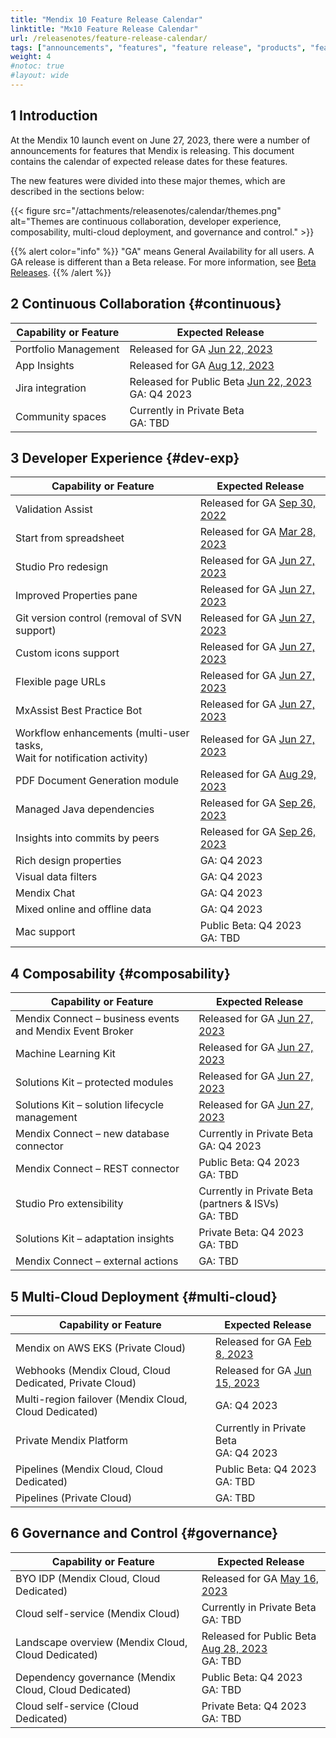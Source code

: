 ```yaml
---
title: "Mendix 10 Feature Release Calendar"
linktitle: "Mx10 Feature Release Calendar"
url: /releasenotes/feature-release-calendar/
tags: ["announcements", "features", "feature release", "products", "features and products", "calendar", "new", "mendix 10", "mx10"]
weight: 4
#notoc: true
#layout: wide
---
```


## 1 Introduction

At the Mendix 10 launch event on June 27, 2023, there were a number of announcements for features that Mendix is releasing. This document contains the calendar of expected release dates for these features.

The new features were divided into these major themes, which are described in the sections below:

{{< figure src="/attachments/releasenotes/calendar/themes.png" alt="Themes are continuous collaboration, developer experience, composability, multi-cloud deployment, and governance and control." >}}

{{% alert color="info" %}}
"GA" means General Availability for all users. A GA release is different than a Beta release. For more information, see [Beta Releases](/releasenotes/beta-features/).
{{% /alert %}}

## 2 Continuous Collaboration {#continuous}

| Capability or Feature | Expected Release |
| --- | --- |
| Portfolio Management | Released for GA [Jun 22, 2023](/releasenotes/developer-portal/#june-22-2023) |
| App Insights | Released for GA [Aug 12, 2023](/releasenotes/developer-portal/#august-12-2023) |
| Jira integration | Released for Public Beta [Jun 22, 2023](/releasenotes/developer-portal/#june-22-2023)<br>GA: Q4 2023 |
| Community spaces | Currently in Private Beta<br>GA: TBD |

## 3 Developer Experience {#dev-exp}

| Capability or Feature | Expected Release |
| --- | --- |
| Validation Assist | Released for GA [Sep 30, 2022](/releasenotes/studio-pro/9.18/#9180) |
| Start from spreadsheet | Released for GA [Mar 28, 2023](/releasenotes/studio-pro/9.24/#9240) |
| Studio Pro redesign | Released for GA [Jun 27, 2023](/releasenotes/studio-pro/10.0/) |
| Improved Properties pane | Released for GA [Jun 27, 2023](/releasenotes/studio-pro/10.0/) |
| Git version control (removal of SVN support) | Released for GA [Jun 27, 2023](/releasenotes/studio-pro/10.0/) |
| Custom icons support | Released for GA [Jun 27, 2023](/releasenotes/studio-pro/10.0/) |
| Flexible page URLs | Released for GA [Jun 27, 2023](/releasenotes/studio-pro/10.0/) |
| MxAssist Best Practice Bot | Released for GA [Jun 27, 2023](/releasenotes/studio-pro/10.0/) |
| Workflow enhancements (multi-user tasks,<br/>Wait for notification activity) | Released for GA [Jun 27, 2023](/releasenotes/studio-pro/10.0/) |
| PDF Document Generation module | Released for GA [Aug 29, 2023](/appstore/modules/document-generation/) |
| Managed Java dependencies | Released for GA [Sep 26, 2023](/releasenotes/studio-pro/10.3/#java-dependency-management) |
| Insights into commits by peers| Released for GA [Sep 26, 2023](/releasenotes/studio-pro/10.3/#commit) |
| Rich design properties | GA: Q4 2023 |
| Visual data filters | GA: Q4 2023 |
| Mendix Chat | GA: Q4 2023 |
| Mixed online and offline data | GA: Q4 2023 |
| Mac support | Public Beta: Q4 2023<br>GA: TBD |

## 4 Composability {#composability}

| Capability or Feature | Expected Release |
| --- | --- |
| Mendix Connect – business events and Mendix Event Broker | Released for GA [Jun 27, 2023](/releasenotes/studio-pro/10.0/) |
| Machine Learning Kit | Released for GA [Jun 27, 2023](/releasenotes/studio-pro/10.0/) |
| Solutions Kit – protected modules | Released for GA [Jun 27, 2023](/releasenotes/studio-pro/10.0/) |
| Solutions Kit – solution lifecycle management | Released for GA [Jun 27, 2023](/releasenotes/studio-pro/10.0/) |
| Mendix Connect – new database connector | Currently in Private Beta<br>GA: Q4 2023 |
| Mendix Connect – REST connector | Public Beta: Q4 2023<br>GA: TBD |
| Studio Pro extensibility | Currently in Private Beta (partners & ISVs)<br>GA: TBD |
| Solutions Kit – adaptation insights | Private Beta: Q4 2023<br>GA: TBD |
| Mendix Connect – external actions | GA: TBD |

## 5 Multi-Cloud Deployment {#multi-cloud}

| Capability or Feature | Expected Release |
| --- | --- |
| Mendix on AWS EKS (Private Cloud) | Released for GA [Feb 8, 2023](/releasenotes/developer-portal/mendix-for-private-cloud/#february-8-2023) |
| Webhooks (Mendix Cloud, Cloud Dedicated, Private Cloud) | Released for GA [Jun 15, 2023](/releasenotes/developer-portal/mendix-cloud/#june-15-2023) |
| Multi-region failover (Mendix Cloud, Cloud Dedicated) | GA: Q4 2023 |
| Private Mendix Platform | Currently in Private Beta<br>GA: Q4 2023   |
| Pipelines (Mendix Cloud, Cloud Dedicated) | Public Beta: Q4 2023<br>GA: TBD |
| Pipelines (Private Cloud) | GA: TBD |

## 6 Governance and Control {#governance}

| Capability or Feature | Expected Release |
| --- | --- |
| BYO IDP (Mendix Cloud, Cloud Dedicated) | Released for GA [May 16, 2023](/releasenotes/developer-portal/#byoidp) |
| Cloud self-service (Mendix Cloud) | Currently in Private Beta<br>GA: TBD |
| Landscape overview (Mendix Cloud, Cloud Dedicated) | Released for Public Beta [Aug 28, 2023](/releasenotes/developer-portal/#august-28-2023)<br>GA: TBD |
| Dependency governance (Mendix Cloud, Cloud Dedicated) | Public Beta: Q4 2023<br>GA: TBD |
| Cloud self-service (Cloud Dedicated) | Private Beta: Q4 2023<br>GA: TBD |
